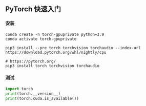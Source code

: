 ## PyTorch 快速入门

#### 安装

```shell
conda create -n torch-gpuprivate python=3.9
conda activate torch-gpuprivate

pip3 install --pre torch torchvision torchaudio --index-url https://download.pytorch.org/whl/nightly/cpu

# https://pytorch.org/
pip3 install torch torchvision torchaudio
```

#### 测试

```python
import torch
print(torch.__version__)
print(torch.cuda.is_available())
```
